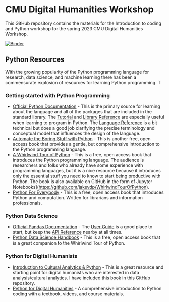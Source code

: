 # CMU Digital Humanities Workshop

This GitHub repository contains the materials for the Introduction to coding and Python workshop for the spring 2023 CMU Digital Humanities Workshop.

[![Binder](https://mybinder.org/badge_logo.svg)](https://mybinder.org/v2/gh/mcburton/cmu-dh-workshop/HEAD)


## Python Resources

With the growing popularity of the Python programming language for research, data science, and machine learning there has been a commensurate explosion of resources for learning Python programming. T

### Getting started with Python Programming

- [Official Python Documentation](https://docs.python.org/3/) - This is the primary source for learning about the language and all of the packages that are included in the standard library. The [Tutorial](https://docs.python.org/3/tutorial/index.html) and [Library Reference](https://docs.python.org/3/library/index.html) are especially useful when learning to program in Python. The [Language Reference](https://docs.python.org/3/reference/index.html) is a bit technical but does a good job clarifying the precise terminology and  conceptual model that influences the design of the language.
- [Automate the Boring Stuff with Python](https://automatetheboringstuff.com/) - This is another free, open access book that provides a gentle, but comprehensive introduction to the Python programming language. 
- [A Whirlwind Tour of Python](https://jakevdp.github.io/WhirlwindTourOfPython/) - This is a free, open access book that introduces the Python programming language. The audience is researchers and folks who already have some experience with programming languages, but it is a nice resource because it introduces only the essential stuff you need to know to start being productive with Python. The book is also available on GitHub in the form of Jupyter Notebooks](https://github.com/jakevdp/WhirlwindTourOfPython).
- [Python For Everybody](https://www.py4e.com/book) - This is a free, open access book that introduces Python and computation. Written for librarians and information professionals. 


### Python Data Science


- [Official Pandas Documentation](http://pandas.pydata.org/docs/) - The [User Guide](https://pandas.pydata.org/docs/user_guide/index.html) is a good place to start, but keep the [API Reference](http://pandas.pydata.org/docs/reference/index.html) nearby at all times.
- [Python Data Science Handbook](https://jakevdp.github.io/PythonDataScienceHandbook/) - This is a free, open access book that is a great companion to the Whirlwind Tour of Python.


### Python for Digital Humanists

- [Introduction to Cultural Analytics & Python](https://melaniewalsh.github.io/Intro-Cultural-Analytics/welcome.html) - This is a great resource and starting point for digital humanists who are interested in data analysis/cultural analytics. I have included this book in this GitHub repository.
- [Python for Digital Humanities](https://pythonhumanities.com/) - A comprehensive introduction to Python coding with a textbook, videos, and course materials.